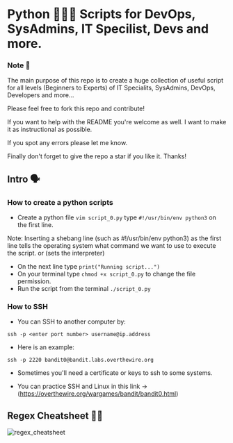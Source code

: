 # Python 👨🏻‍💻 Scripts for DevOps, SysAdmins, IT Specilist, Devs and more.

### Note 📝

The main purpose of this repo is to create a huge collection of useful script for all levels (Beginners to Experts) of
IT Specialits, SysAdmins, DevOps, Developers and more...

Please feel free to fork this repo and contribute!

If you want to help with the README you're welcome as well. I want to make it as instructional as possible.

If you spot any errors please let me know.

Finally don't forget to give the repo a star if you like it. Thanks!

## Intro 🗣

### How to create a python scripts

- Create a python file `vim script_0.py` type `#!/usr/bin/env python3` on the first line.

Note: Inserting a shebang line (such as #!/usr/bin/env python3) as the first line tells the operating system what command we want to use to execute the script. or (sets the interpreter)

- On the next line type `print("Running script...")`
- On your terminal type `chmod +x script_0.py` to change the file permission.
- Run the script from the terminal `./script_0.py`

### How to SSH

- You can SSH to another computer by:

`ssh -p <enter port number> username@ip.address`

- Here is an example:

`ssh -p 2220 bandit0@bandit.labs.overthewire.org`

- Sometimes you'll need a certificate or keys to ssh to some systems.

- You can practice SSH and Linux in this link -> (https://overthewire.org/wargames/bandit/bandit0.html)

## Regex Cheatsheet 🕵️‍♀️

![regex_cheatsheet](https://res.cloudinary.com/abetavarez/image/upload/v1609986054/Screen_Shot_2021-01-03_at_8.40.38_PM_wyhtfv.png)
